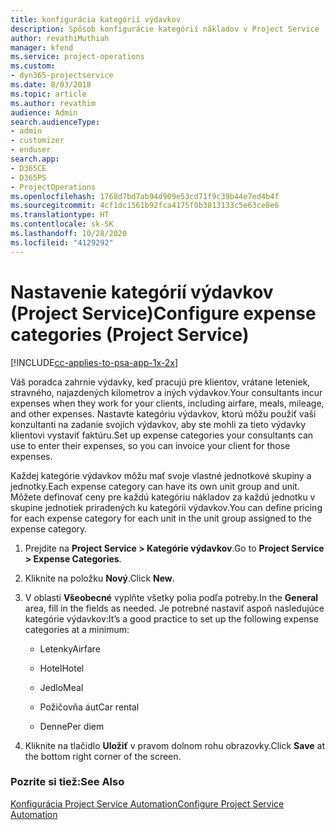 ```yaml
---
title: konfigurácia kategórií výdavkov
description: Spôsob konfigurácie kategórií nákladov v Project Service
author: revathiMuthiah
manager: kfend
ms.service: project-operations
ms.custom:
- dyn365-projectservice
ms.date: 8/03/2018
ms.topic: article
ms.author: revathim
audience: Admin
search.audienceType:
- admin
- customizer
- enduser
search.app:
- D365CE
- D365PS
- ProjectOperations
ms.openlocfilehash: 1768d7bd7ab94d909e53cd71f9c39b44e7ed4b4f
ms.sourcegitcommit: 4cf1dc1561b92fca4175f0b3813133c5e63ce8e6
ms.translationtype: HT
ms.contentlocale: sk-SK
ms.lasthandoff: 10/28/2020
ms.locfileid: "4129292"
---
```

# <a name="configure-expense-categories-project-service"></a><span data-ttu-id="1126b-103">Nastavenie kategórií výdavkov (Project Service)</span><span class="sxs-lookup"><span data-stu-id="1126b-103">Configure expense categories (Project Service)</span></span>

[!INCLUDE[cc-applies-to-psa-app-1x-2x](../includes/cc-applies-to-psa-app-1x-2x.md)]

<span data-ttu-id="1126b-104">Váš poradca zahrnie výdavky, keď pracujú pre klientov, vrátane leteniek, stravného, najazdených kilometrov a iných výdavkov.</span><span class="sxs-lookup"><span data-stu-id="1126b-104">Your consultants incur expenses when they work for your clients, including airfare, meals, mileage, and other expenses.</span></span> <span data-ttu-id="1126b-105">Nastavte kategóriu výdavkov, ktorú môžu použiť vaši konzultanti na zadanie svojich výdavkov, aby ste mohli za tieto výdavky klientovi vystaviť faktúru.</span><span class="sxs-lookup"><span data-stu-id="1126b-105">Set up expense categories your consultants can use to enter their expenses, so you can invoice your client for those expenses.</span></span>  
  
<span data-ttu-id="1126b-106">Každej kategórie výdavkov môžu mať svoje vlastné jednotkové skupiny a jednotky.</span><span class="sxs-lookup"><span data-stu-id="1126b-106">Each expense category can have its own unit group and unit.</span></span> <span data-ttu-id="1126b-107">Môžete definovať ceny pre každú kategóriu nákladov za každú jednotku v skupine jednotiek priradených ku kategórii výdavkov.</span><span class="sxs-lookup"><span data-stu-id="1126b-107">You can define pricing for each expense category for each unit in the unit group assigned to the expense category.</span></span>  
  
1.  <span data-ttu-id="1126b-108">Prejdite na **Project Service > Kategórie výdavkov**.</span><span class="sxs-lookup"><span data-stu-id="1126b-108">Go to **Project Service > Expense Categories**.</span></span>  
  
2.  <span data-ttu-id="1126b-109">Kliknite na položku **Nový**.</span><span class="sxs-lookup"><span data-stu-id="1126b-109">Click **New**.</span></span>  
  
3.  <span data-ttu-id="1126b-110">V oblasti **Všeobecné** vyplňte všetky polia podľa potreby.</span><span class="sxs-lookup"><span data-stu-id="1126b-110">In the **General** area, fill in the fields as needed.</span></span> <span data-ttu-id="1126b-111">Je potrebné nastaviť aspoň nasledujúce kategórie výdavkov:</span><span class="sxs-lookup"><span data-stu-id="1126b-111">It’s a good practice to set up the following expense categories at a minimum:</span></span>  
  
    -   <span data-ttu-id="1126b-112">Letenky</span><span class="sxs-lookup"><span data-stu-id="1126b-112">Airfare</span></span>  
  
    -   <span data-ttu-id="1126b-113">Hotel</span><span class="sxs-lookup"><span data-stu-id="1126b-113">Hotel</span></span>  
  
    -   <span data-ttu-id="1126b-114">Jedlo</span><span class="sxs-lookup"><span data-stu-id="1126b-114">Meal</span></span>  
  
    -   <span data-ttu-id="1126b-115">Požičovňa áut</span><span class="sxs-lookup"><span data-stu-id="1126b-115">Car rental</span></span>  
  
    -   <span data-ttu-id="1126b-116">Denne</span><span class="sxs-lookup"><span data-stu-id="1126b-116">Per diem</span></span>  
  
4.  <span data-ttu-id="1126b-117">Kliknite na tlačidlo **Uložiť** v pravom dolnom rohu obrazovky.</span><span class="sxs-lookup"><span data-stu-id="1126b-117">Click **Save** at the bottom right corner of the screen.</span></span>  
  
### <a name="see-also"></a><span data-ttu-id="1126b-118">Pozrite si tiež:</span><span class="sxs-lookup"><span data-stu-id="1126b-118">See Also</span></span>  
 [<span data-ttu-id="1126b-119">Konfigurácia Project Service Automation</span><span class="sxs-lookup"><span data-stu-id="1126b-119">Configure Project Service Automation</span></span>](../psa/configure.md)
